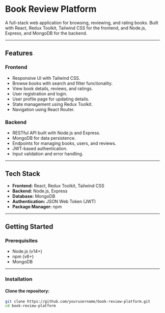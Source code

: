 # Book Review Platform

A full-stack web application for browsing, reviewing, and rating books. Built with React, Redux Toolkit, Tailwind CSS for the frontend, and Node.js, Express, and MongoDB for the backend.

---

## Features

### Frontend
- Responsive UI with Tailwind CSS.
- Browse books with search and filter functionality.
- View book details, reviews, and ratings.
- User registration and login.
- User profile page for updating details.
- State management using Redux Toolkit.
- Navigation using React Router.

### Backend
- RESTful API built with Node.js and Express.
- MongoDB for data persistence.
- Endpoints for managing books, users, and reviews.
- JWT-based authentication.
- Input validation and error handling.

---

## Tech Stack

- **Frontend:** React, Redux Toolkit, Tailwind CSS
- **Backend:** Node.js, Express
- **Database:** MongoDB
- **Authentication:** JSON Web Token (JWT)
- **Package Manager:** npm

---

## Getting Started

### Prerequisites
- Node.js (v14+)
- npm (v6+)
- MongoDB

---

### Installation

#### Clone the repository:
```bash
git clone https://github.com/yourusername/book-review-platform.git
cd book-review-platform
